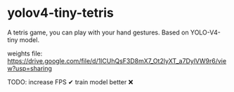 # yolov4-tiny-tetris
A tetris game, you can play with your hand gestures. Based on YOLO-V4-tiny model.

weights file: https://drive.google.com/file/d/1lCUhQsF3D8mX7_Ot2lyXT_a7DylVW9r6/view?usp=sharing

TODO:
increase FPS ✔
train model better ❌
 
